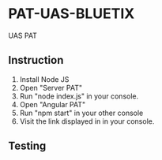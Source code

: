 PAT-UAS-BLUETIX
===============
UAS PAT

Instruction
----------------
1. Install Node JS
2. Open "Server PAT"
3. Run "node index.js" in your console.
4. Open "Angular PAT"
5. Run "npm start" in your other console
6. Visit the link displayed in in your console.

Testing
----------------
